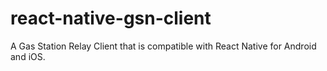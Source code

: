# react-native-gsn-client
A Gas Station Relay Client that is compatible with React Native for Android and iOS.
